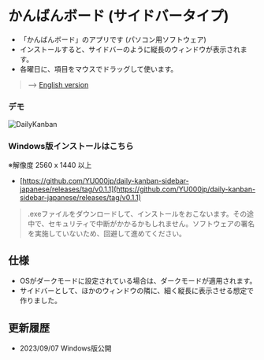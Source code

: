 # かんばんボード (サイドバータイプ)

- 「かんばんボード」のアプリです (パソコン用ソフトウェア)
- インストールすると、サイドバーのように縦長のウィンドウが表示されます。
- 各曜日に、項目をマウスでドラッグして使います。

> --> [English version](https://github.com/YU000jp/daily-kanban-sidebar-english)

### デモ

  ![DailyKanban](https://github.com/YU000jp/daily-kanban-sidebar-japanese/assets/111847207/32508758-226e-4642-b8c3-1d4bf7b1a3e8)

### Windows版インストールはこちら

※解像度 2560 x 1440 以上

- [https://github.com/YU000jp/daily-kanban-sidebar-japanese/releases/tag/v0.1.1](https://github.com/YU000jp/daily-kanban-sidebar-japanese/releases/tag/v0.1.1)

> .exeファイルをダウンロードして、インストールをおこないます。その途中で、セキュリティで中断がかかるかもしれません。ソフトウェアの署名を実施していないため、回避して進めてください。

## 仕様

- OSがダークモードに設定されている場合は、ダークモードが適用されます。
- サイドバーとして、ほかのウィンドウの隣に、細く縦長に表示させる想定で作りました。

## 更新履歴

- 2023/09/07 Windows版公開
